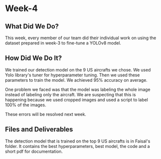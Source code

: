 # Week-4



## What Did We Do?



This week, every member of our team did their individual work on using the dataset prepared in week-3 to fine-tune a YOLOv8 model.



## How Did We Do It?



We trained our detection model on the 9 US aircrafts we chose. We used Yolo library's tuner for hyperparameter tuning. Then we used these parameters to train the model. We achieved 95% accuracy on average.



One problem we faced was that the model was labeling the whole image instead of labeling only the aircraft. We are suspecting that this is happening because we used cropped images and used a script to label 100% of the images. 



These errors will be resolved next week.



## Files and Deliverables



The detection model that is trained on the top 9 US aircrafts is in Faisal's folder. It contains the best hyperparameters, best model, the code and a short pdf for documentation.

